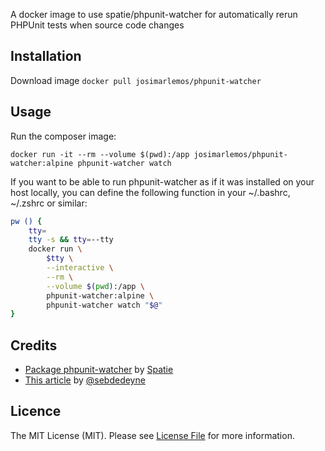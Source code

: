 
A docker image to use spatie/phpunit-watcher for automatically rerun PHPUnit tests when source code changes

## Installation

Download image ```docker pull josimarlemos/phpunit-watcher```

## Usage

Run the composer image:

```docker run -it --rm --volume $(pwd):/app josimarlemos/phpunit-watcher:alpine phpunit-watcher watch```

If you want to be able to run phpunit-watcher as if it was installed on your host locally, you can define the following function in your ~/.bashrc, ~/.zshrc or similar:

``` sh
pw () {
    tty=
    tty -s && tty=--tty
    docker run \
        $tty \
        --interactive \
        --rm \
        --volume $(pwd):/app \
        phpunit-watcher:alpine \
        phpunit-watcher watch "$@"
}
```

## Credits

* [Package phpunit-watcher](https://github.com/spatie/phpunit-watcher) by [Spatie](https://spatie.be/en/opensource/php)
* [This article](https://hackernoon.com/automatically-running-phpunit-with-watchman-e02757e733e7) by [@sebdedeyne](https://hackernoon.com/@sebdedeyne)

## Licence

The MIT License (MIT). Please see [License File](LICENSE.md) for more information.
